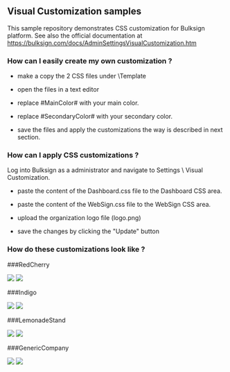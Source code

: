 ## Visual Customization samples
This sample repository demonstrates CSS customization for Bulksign platform.
See also the official documentation at https://bulksign.com/docs/AdminSettingsVisualCustomization.htm





### How can I easily create my own customization ?

- make a copy the 2 CSS files under \Template 

- open the files in a text editor

- replace  #MainColor#  with your main color.

- replace #SecondaryColor# with your secondary color. 

- save the files and apply the customizations the way is described in next section.


### How can I apply CSS customizations ?

Log into Bulksign as a administrator and navigate to Settings \ Visual Customization.

- paste the content of the Dashboard.css file to the Dashboard CSS area.

- paste the content of the WebSign.css file to the WebSign CSS area.

- upload the organization logo file (logo.png)

- save the changes by clicking the "Update" button



### How do these customizations look like  ?


###RedCherry

<img src="themes\redcherry\websign.png">
<img src="themes\redcherry\dashboard.png">


###Indigo

![](sample/indigo/websign.png)
![](sample/indigo/dashboard.png)


###LemonadeStand

![](sample/LemonadeStand/websign.png)
![](sample/LemonadeStand/dashboard.png)


###GenericCompany

![](sample/GenericCompany/websign.png)
![](sample/GenericCompany/dashboard.png)

